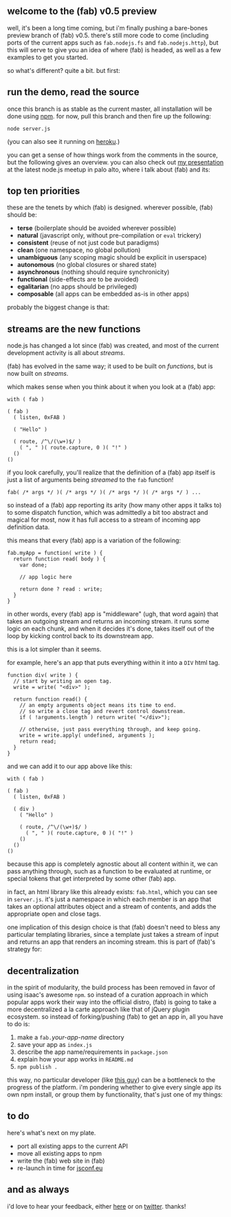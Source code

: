 ## welcome to the (fab) v0.5 preview

well, it's been a long time coming, but i'm finally pushing a bare-bones preview branch of (fab) v0.5. there's still more code to come (including ports of the current apps such as `fab.nodejs.fs` and `fab.nodejs.http`), but this will serve to give you an idea of where (fab) is headed, as well as a few examples to get you started.

so what's different? quite a bit. but first:

## run the demo, read the source

once this branch is as stable as the current master, all installation will be done using [npm](http://github.com/isaacs/npm). for now, pull this branch and then fire up the following:

    node server.js
    
(you can also see it running on [heroku](http://fabv5.heroku.com/).)
    
you can get a sense of how things work from the comments in the source, but the following gives an overview. you can also check out [my presentation](http://vimeo.com/14093679) at the latest node.js meetup in palo alto, where i talk about (fab) and its:

## top ten priorities

these are the tenets by which (fab) is designed. wherever possible, (fab) should be:

* **terse** (boilerplate should be avoided wherever possible)
* **natural** (javascript only, without pre-compilation or `eval` trickery)
* **consistent** (reuse of not just code but paradigms)
* **clean** (one namespace, no global pollution)
* **unambiguous** (any scoping magic should be explicit in userspace)
* **autonomous** (no global closures or shared state)
* **asynchronous** (nothing should require synchronicity)
* **functional** (side-effects are to be avoided)
* **egalitarian** (no apps should be privileged)
* **composable** (all apps can be embedded as-is in other apps)

probably the biggest change is that:

## streams are the new functions

node.js has changed a lot since (fab) was created, and most of the current development activity is all about *streams*.

(fab) has evolved in the same way; it used to be built on *functions*, but is now built on *streams*.

which makes sense when you think about it when you look at a (fab) app:

    with ( fab )

    ( fab )
      ( listen, 0xFAB )
    
      ( "Hello" )
    
      ( route, /^\/(\w+)$/ )
        ( ", " )( route.capture, 0 )( "!" )
      ()
    ()
    
if you look carefully, you'll realize that the definition of a (fab) app itself is just a list of arguments being _streamed_ to the `fab` function!

    fab( /* args */ )( /* args */ )( /* args */ )( /* args */ ) ...

so instead of a (fab) app reporting its arity (how many other apps it talks to) to some dispatch function, which was admittedly a bit too abstract and magical for most, now it has full access to a stream of incoming app definition data.

this means that every (fab) app is a variation of the following:

    fab.myApp = function( write ) {
      return function read( body ) {
        var done;

        // app logic here

        return done ? read : write;
      }
    }

in other words, every (fab) app is "middleware" (ugh, that word again) that takes an outgoing stream and returns an incoming stream. it runs some logic on each chunk, and when it decides it's done, takes itself out of the loop by kicking control back to its downstream app.

this is a lot simpler than it seems.

for example, here's an app that puts everything within it into a `DIV` html tag.

    function div( write ) {
      // start by writing an open tag.
      write = write( "<div>" );
      
      return function read() {
        // an empty arguments object means its time to end.
        // so write a close tag and revert control downstream.
        if ( !arguments.length ) return write( "</div>");
        
        // otherwise, just pass everything through, and keep going.        
        write = write.apply( undefined, arguments );
        return read;
      }
    }

and we can add it to our app above like this:

    with ( fab )

    ( fab )
      ( listen, 0xFAB )
      
      ( div )
        ( "Hello" )
      
        ( route, /^\/(\w+)$/ )
          ( ", " )( route.capture, 0 )( "!" )
        ()
      ()
    ()

because this app is completely agnostic about all content within it, we can pass anything through, such as a function to be evaluated at runtime, or special tokens that get interpreted by some other (fab) app.

in fact, an html library like this already exists: `fab.html`, which you can see in `server.js`. it's just a namespace in which each member is an app that takes an optional attributes object and a stream of contents, and adds the appropriate open and close tags.

one implication of this design choice is that (fab) doesn't need to bless any particular templating libraries, since a template just takes a stream of input and returns an app that renders an incoming stream. this is part of (fab)'s strategy for:

## decentralization

in the spirit of modularity, the build process has been removed in favor of using isaac's awesome `npm`. so instead of a curation approach in which popular apps work their way into the official distro, (fab) is going to take a more decentralized a la carte approach like that of jQuery plugin ecosystem. so instead of forking/pushing (fab) to get an app in, all you have to do is:

1. make a `fab.`_your-app-name_ directory
2. save your app as `index.js`
3. describe the app name/requirements in `package.json`
4. explain how your app works in `README.md`
5. `npm publish .`

this way, no particular developer (like [this guy](http://github.com/jed)) can be a bottleneck to the progress of the platform. i'm pondering whether to give every single app its own npm install, or group them by functionality, that's just one of my things:

## to do

here's what's next on my plate.

* port all existing apps to the current API
* move all existing apps to npm
* write the (fab) web site in (fab)
* re-launch in time for [jsconf.eu](http://jsconf.eu)

## and as always

i'd love to hear your feedback, either [here](http://github.com/jed/fab/issues) or on [twitter](http://twitter.com/fabjs). thanks!